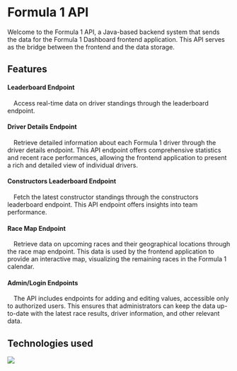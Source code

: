 # Formula 1 API
Welcome to the Formula 1 API, a Java-based backend system that sends the data for the Formula 1 Dashboard frontend application. This API serves as the bridge between the frontend and the data storage.

## Features
#### Leaderboard Endpoint
&emsp;Access real-time data on driver standings through the leaderboard endpoint.

#### Driver Details Endpoint
&emsp;Retrieve detailed information about each Formula 1 driver through the driver details endpoint. This API endpoint offers comprehensive statistics and recent race performances, allowing the frontend application to present a rich and detailed view of individual drivers.

#### Constructors Leaderboard Endpoint
&emsp;Fetch the latest constructor standings through the constructors leaderboard endpoint. This API endpoint offers insights into team performance.

#### Race Map Endpoint
&emsp;Retrieve data on upcoming races and their geographical locations through the race map endpoint. This data is used by the frontend application to provide an interactive map, visualizing the remaining races in the Formula 1 calendar.

#### Admin/Login Endpoints
&emsp;The API includes endpoints for adding and editing values, accessible only to authorized users. This ensures that administrators can keep the data up-to-date with the latest race results, driver information, and other relevant data.

## Technologies used
![](https://skillicons.dev/icons?i=java,spring,maven,aws,idea,mysql)
